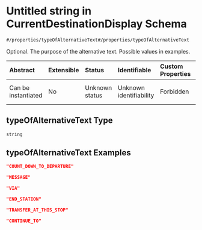 # Untitled string in CurrentDestinationDisplay Schema

```txt
#/properties/typeOfAlternativeText#/properties/typeOfAlternativeText
```

Optional. The purpose of the alternative text. Possible values in examples.

| Abstract            | Extensible | Status         | Identifiable            | Custom Properties | Additional Properties | Access Restrictions | Defined In                                                                                                                        |
| :------------------ | :--------- | :------------- | :---------------------- | :---------------- | :-------------------- | :------------------ | :-------------------------------------------------------------------------------------------------------------------------------- |
| Can be instantiated | No         | Unknown status | Unknown identifiability | Forbidden         | Allowed               | none                | [current-destination-display.json*](../../schema/operational-information/current-destination-display.json "open original schema") |

## typeOfAlternativeText Type

`string`

## typeOfAlternativeText Examples

```json
"COUNT_DOWN_TO_DEPARTURE"
```

```json
"MESSAGE"
```

```json
"VIA"
```

```json
"END_STATION"
```

```json
"TRANSFER_AT_THIS_STOP"
```

```json
"CONTINUE_TO"
```
